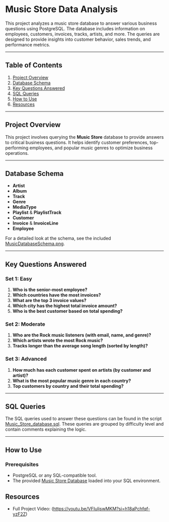 # Music Store Data Analysis

This project analyzes a music store database to answer various business questions using PostgreSQL. The database includes information on employees, customers, invoices, tracks, artists, and more. The queries are designed to provide insights into customer behavior, sales trends, and performance metrics.

---

## Table of Contents
1. [Project Overview](#project-overview)
2. [Database Schema](#database-schema)
3. [Key Questions Answered](#key-questions-answered)
4. [SQL Queries](#sql-queries)
5. [How to Use](#how-to-use)
6. [Resources](#resources)

---

## Project Overview
This project involves querying the **Music Store** database to provide answers to critical business questions. It helps identify customer preferences, top-performing employees, and popular music genres to optimize business operations.

---

## Database Schema
- **Artist**
- **Album**
- **Track**
- **Genre**
- **MediaType**
- **Playlist** & **PlaylistTrack**
- **Customer**
- **Invoice** & **InvoiceLine**
- **Employee**

For a detailed look at the schema, see the included [MusicDatabaseSchema.png](./MusicDatabaseSchema.png).

---

## Key Questions Answered
### Set 1: Easy
1. **Who is the senior-most employee?**
2. **Which countries have the most invoices?**
3. **What are the top 3 invoice values?**
4. **Which city has the highest total invoice amount?**
5. **Who is the best customer based on total spending?**

### Set 2: Moderate
1. **Who are the Rock music listeners (with email, name, and genre)?**
2. **Which artists wrote the most Rock music?**
3. **Tracks longer than the average song length (sorted by length)?**

### Set 3: Advanced
1. **How much has each customer spent on artists (by customer and artist)?**
2. **What is the most popular music genre in each country?**
3. **Top customers by country and their total spending?**

---

## SQL Queries
The SQL queries used to answer these questions can be found in the script [Music_Store_database.sql](./Music_Store_database.sql). These queries are grouped by difficulty level and contain comments explaining the logic.

---

## How to Use
### Prerequisites
- PostgreSQL or any SQL-compatible tool.
- The provided [Music Store Database](./Music_Store_database.sql) loaded into your SQL environment.

## Resources
- Full Project Video: (https://youtu.be/VFIuIjswMKM?si=h18aPchfqf-yzF2Z)

